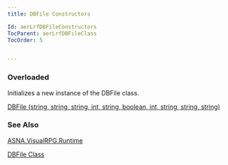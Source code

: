 ```yaml
---
title: DBFile Constructors

Id: aerLrfDBFileConstructors
TocParent: aerLrfDBFileClass
TocOrder: 5


---
```


### Overloaded
Initializes a new instance of the DBFile class.

[DBFile (string, string, string, int, string, boolean, int, string, string, string)](DBFile_DBFileConstructor.html) 

### See Also
[ASNA.VisualRPG.Runtime](aerLrfRuntimeNamespace.html)

[DBFile Class](aerLrfDBFileClass.html) 
